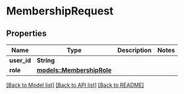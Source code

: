 # MembershipRequest

## Properties

Name | Type | Description | Notes
------------ | ------------- | ------------- | -------------
**user_id** | **String** |  | 
**role** | [**models::MembershipRole**](MembershipRole.md) |  | 

[[Back to Model list]](../README.md#documentation-for-models) [[Back to API list]](../README.md#documentation-for-api-endpoints) [[Back to README]](../README.md)


